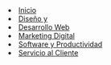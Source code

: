 
<li><a href="#">Inicio</a></li>
                <li><a href="#">Diseño y</a></li>
                <li><a href="#"> Desarrollo Web</a></li>
                <li><a href="#">Marketing Digital</a></li>
                <li><a href="#">Software y Productividad</a></li>
                <li><a href="#">Servicio al Cliente</a></li>


